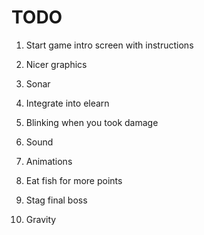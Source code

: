 # TODO

1. Start game intro screen with instructions

2. Nicer graphics

3. Sonar

4. Integrate into elearn

5. Blinking when you took damage

6. Sound

7. Animations

8. Eat fish for more points

9. Stag final boss

10. Gravity
